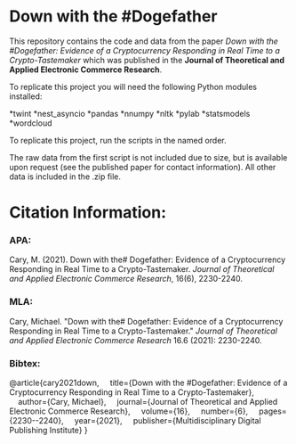 # Down with the #Dogefather

This repository contains the code and data from the paper *Down with the #Dogefather: Evidence of a Cryptocurrency Responding in Real Time to a Crypto-Tastemaker* which was published in the **Journal of Theoretical and Applied Electronic Commerce Research**.

To replicate this project you will need the following Python modules installed:

*twint
*nest_asyncio
*pandas
*nnumpy
*nltk
*pylab
*statsmodels
*wordcloud

To replicate this project, run the scripts in the named order.

The raw data from the first script is not included due to size, but is available upon request (see the published paper for contact information). All other data is included in the .zip file.

# Citation Information:

### APA:

Cary, M. (2021). Down with the# Dogefather: Evidence of a Cryptocurrency Responding in Real Time to a Crypto-Tastemaker. *Journal of Theoretical and Applied Electronic Commerce Research*, 16(6), 2230-2240.

### MLA:

Cary, Michael. "Down with the# Dogefather: Evidence of a Cryptocurrency Responding in Real Time to a Crypto-Tastemaker." *Journal of Theoretical and Applied Electronic Commerce Research* 16.6 (2021): 2230-2240.

### Bibtex:

@article{cary2021down,
&nbsp;&nbsp;&nbsp;&nbsp;title={Down with the \#Dogefather: Evidence of a Cryptocurrency Responding in Real Time to a Crypto-Tastemaker},
&nbsp;&nbsp;&nbsp;&nbsp;author={Cary, Michael},
&nbsp;&nbsp;&nbsp;&nbsp;journal={Journal of Theoretical and Applied Electronic Commerce Research},
&nbsp;&nbsp;&nbsp;&nbsp;volume={16},
&nbsp;&nbsp;&nbsp;&nbsp;number={6},
&nbsp;&nbsp;&nbsp;&nbsp;pages={2230--2240},
&nbsp;&nbsp;&nbsp;&nbsp;year={2021},
&nbsp;&nbsp;&nbsp;&nbsp;publisher={Multidisciplinary Digital Publishing Institute}
}
